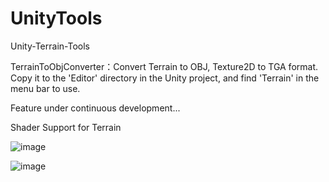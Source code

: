 # UnityTools
Unity-Terrain-Tools

TerrainToObjConverter：Convert Terrain to OBJ, Texture2D to TGA format.
Copy it to the 'Editor' directory in the Unity project, and find 'Terrain' in the menu bar to use.

Feature under continuous development...

Shader Support for Terrain

![image](https://github.com/springcell/UnityTools/assets/62659822/ca90848d-5c43-4029-aaa2-7ffbf74ed9ea)

![image](https://github.com/springcell/UnityTools/assets/62659822/314cf694-1c70-446e-b5a9-df2c5dc2dc37)


